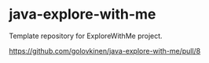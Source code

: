 # java-explore-with-me
Template repository for ExploreWithMe project.

https://github.com/golovkinen/java-explore-with-me/pull/8
